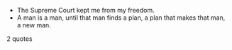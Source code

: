  - The Supreme Court kept me from my freedom.
 - A man is a man, until that man finds a plan, a plan that makes that man, a new man.

2 quotes